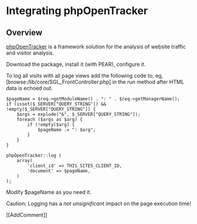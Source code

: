 <!-- Name: Integration/PhpOpenTracker -->
<!-- Version: 3 -->
<!-- Last-Modified: 2006/11/30 15:52:59 -->
<!-- Author: demian -->
# Integrating phpOpenTracker
## Overview
[phpOpenTracker](http://www.phpopentracker.de) is a framework solution for the analysis of website traffic and visitor analysis.

Download the package, install it (with PEAR), configure it.

To log all visits with all page views add the following code to, eg, [browse:/lib/core/SGL_FrontController.php] in the *run* method after HTML data is echoed out.


    $pageName = $req->getModuleName() . ": " . $req->getManagerName();
    if (isset($_SERVER["QUERY_STRING"]) && !empty($_SERVER["QUERY_STRING"]] {
        $args = explode("&", $_SERVER["QUERY_STRING"]);
        foreach ($args as $arg) {
            if (!empty($arg] {
                $pageName .= ": $arg";
            }
        }
    }
    
    phpOpenTracker::log (
        array(
            'client_id' => THIS_SITES_CLIENT_ID,
            'document' => $pageName,
        )
    );

Modify $pageName as you need it.

Caution: Logging has a *not unsignificant* impact on the page execution time!

[[AddComment]]